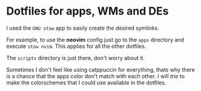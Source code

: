 # Dotfiles for apps, WMs and DEs

I used the `GNU stow` app to easily create the desired symlinks.

For example, to use the **neovim** config just go to the `apps` directory and execute `stow nvim`. This applies for all the other dotfiles.

The `scripts` directory is just there, don't worry about it.

Sometimes I don't feel like using catppuccin for everything, thats why there is a chance that the apps color don't match with each other. I will *trie* to make the colorschemes that I could use available in the dotfiles.

